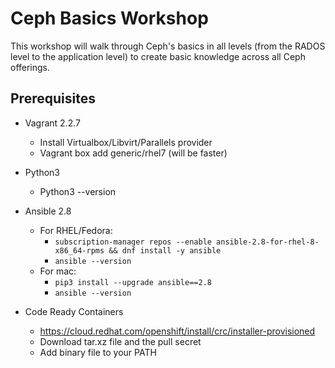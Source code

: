 # Ceph Basics Workshop 

This workshop will walk through Ceph's basics in all levels (from the RADOS level to the application level) to create basic knowledge across all Ceph offerings. 

## Prerequisites 

* Vagrant 2.2.7
  * Install Virtualbox/Libvirt/Parallels provider 
  * Vagrant box add generic/rhel7 (will be faster)
  
* Python3 
  * Python3 --version
  
* Ansible 2.8 
  * For RHEL/Fedora:
    * `subscription-manager repos --enable ansible-2.8-for-rhel-8-x86_64-rpms && dnf install -y ansible`
    * `ansible --version`
  * For mac: 		
    * `pip3 install --upgrade ansible==2.8`
    * `ansible --version`
    
* Code Ready Containers 
  * https://cloud.redhat.com/openshift/install/crc/installer-provisioned
  * Download tar.xz file and the pull secret 
  * Add binary file to your PATH


